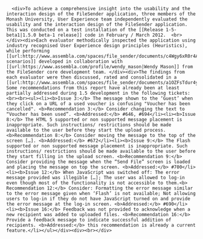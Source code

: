 
      
      
      
      
      <div>To achieve a comprehensive insight into the usability and the interaction design of the FileSender application, three members of the Monash University, User Experience team independently evaluated the usability and the interaction design of the FileSender application. This was conducted on a test installation of the [[Release 1-5-beta1|1.5.0 beta-1 release]] code in February / March 2012.  <br></div><div>Each evaluator methodically inspected the application using industry recognised User Experience design principles (Heuristics), while performing [[url:http://www.assembla.com/spaces/file_sender/documents/c4Wgy6xR0r4AgDacwqjQWU/download/c4Wgy6xR0r4AgDacwqjQWU|user scenarios]] developed in collaboration with [[url:https://www.assembla.com/profile/wendy_mason|Wendy Mason]] from the FileSender core development team. </div><div>The findings from each evaluator were then discussed, rated and consolidated in a [[url:http://www.assembla.com/spaces/file_sender/documents/a1OZFsTdur4ywgacwqjQYw/download/a1OZFsTdur4ywgacwqjQYw|report]]. Some recommendations from this report have already been at least partially addressed during 1.5 development in the following tickets:<br><br><ul><li><b>Issue 3:</b> The message shown to the ‘Guest’ when they click on a URL of a used voucher is confusing "Voucher has been cancelled". <b>Recommendation 3:</b> Consider changing the text to “Voucher has been used”. <b>Addressed:</b> #646, #694</li><li><b>Issue 8:</b> The HTML 5 supported or non supported message placement is inappropriate. Such instructions/ restrictions should be made available to the user before they start the upload process. <b>Recommendation 8:</b> Consider moving the message to the top of the screen […]. <b>Addressed:</b> #672</li><li><b>Issue 9:</b> The Flash supported or non supported message placement is inappropriate. Such instructions/ restrictions should be made available to the user before they start filling in the upload screen. <b>Recommendation 9:</b> Consider providing the message when the “Send File” screen is loaded and placing the message on top the screen. <b>Addressed:</b> #700</li><li><b>Issue 12:</b> When JavaScript was switched off: The error message provided was illegible […]; The user was allowed to log-in even though most of the functionality is not accessible to them.<b> Recommendation 12:</b> Consider: Formatting the error message similar to the error message given when ‘Flash’ is not available; Not allowing users to log-in if they do not have JavaScript turned on and provide the error message at the log-in screen. <b>Addressed:</b> #690</li><li><b>Issue 16:</b> Feedback was not provided to acknowledge when a new recipient was added to uploaded files. <b>Recommendation 16:</b> Provide a feedback message to indicate successful addition of recipients. <b>Addressed:</b> this recommendation is already a current feature.</li></ul></div><div><br></div>
    
    
    
    
    
